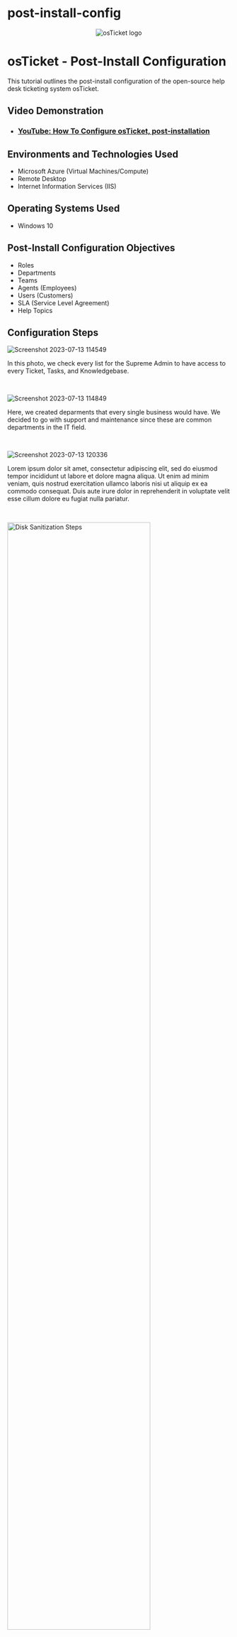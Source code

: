 # post-install-config
<p align="center">
<img src="https://i.imgur.com/Clzj7Xs.png" alt="osTicket logo"/>
</p>

<h1>osTicket - Post-Install Configuration</h1>
This tutorial outlines the post-install configuration of the open-source help desk ticketing system osTicket.<br />


<h2>Video Demonstration</h2>

- ### [YouTube: How To Configure osTicket, post-installation](https://www.youtube.com)

<h2>Environments and Technologies Used</h2>

- Microsoft Azure (Virtual Machines/Compute)
- Remote Desktop
- Internet Information Services (IIS)

<h2>Operating Systems Used </h2>

- Windows 10</b>

<h2>Post-Install Configuration Objectives</h2>

- Roles
- Departments
- Teams
- Agents (Employees)
- Users (Customers)
- SLA (Service Level Agreement)
- Help Topics

<h2>Configuration Steps</h2>

<p>
  
![Screenshot 2023-07-13 114549](https://github.com/trentree/post-install-config/assets/129711900/3791429a-835f-4f5c-a28c-797bae65261e)

</p>
<p>
In this photo, we check every list for the Supreme Admin to have access to every Ticket, Tasks, and Knowledgebase.
</p>
<br />

<p>
  
![Screenshot 2023-07-13 114849](https://github.com/trentree/post-install-config/assets/129711900/7f83e985-8635-4bf0-ab58-90808ba34d3e)

</p>
<p>
Here, we created deparments that every single business would have. We decided to go with support and maintenance since these are common departments in the IT field.
</p>
<br />

<p>
  
![Screenshot 2023-07-13 120336](https://github.com/trentree/post-install-config/assets/129711900/422d42de-35b4-48db-be1f-b423780567b8)

</p>
<p>
Lorem ipsum dolor sit amet, consectetur adipiscing elit, sed do eiusmod tempor incididunt ut labore et dolore magna aliqua. Ut enim ad minim veniam, quis nostrud exercitation ullamco laboris nisi ut aliquip ex ea commodo consequat. Duis aute irure dolor in reprehenderit in voluptate velit esse cillum dolore eu fugiat nulla pariatur.
</p>
<br />

<p>
<img src="https://i.imgur.com/DJmEXEB.png" height="80%" width="80%" alt="Disk Sanitization Steps"/>
</p>
<p>
Lorem ipsum dolor sit amet, consectetur adipiscing elit, sed do eiusmod tempor incididunt ut labore et dolore magna aliqua. Ut enim ad minim veniam, quis nostrud exercitation ullamco laboris nisi ut aliquip ex ea commodo consequat. Duis aute irure dolor in reprehenderit in voluptate velit esse cillum dolore eu fugiat nulla pariatur.
</p>
<br />

<p>
  
![Screenshot 2023-07-13 120744](https://github.com/trentree/post-install-config/assets/129711900/098582fb-e0f8-4460-a519-e1f3a8b1ca85)

</p>
<p>
Lorem ipsum dolor sit amet, consectetur adipiscing elit, sed do eiusmod tempor incididunt ut labore et dolore magna aliqua. Ut enim ad minim veniam, quis nostrud exercitation ullamco laboris nisi ut aliquip ex ea commodo consequat. Duis aute irure dolor in reprehenderit in voluptate velit esse cillum dolore eu fugiat nulla pariatur.
</p>
<br />

<p>
  
![Screenshot 2023-07-13 121049](https://github.com/trentree/post-install-config/assets/129711900/643c94f2-0167-499c-85bc-a65d949edb0b)

</p>
<p>
Lorem ipsum dolor sit amet, consectetur adipiscing elit, sed do eiusmod tempor incididunt ut labore et dolore magna aliqua. Ut enim ad minim veniam, quis nostrud exercitation ullamco laboris nisi ut aliquip ex ea commodo consequat. Duis aute irure dolor in reprehenderit in voluptate velit esse cillum dolore eu fugiat nulla pariatur.
</p>
<br />

<p>
  
![Screenshot 2023-07-13 121509](https://github.com/trentree/post-install-config/assets/129711900/1a5faeaa-6957-4c4e-9846-4a9c0f0b4e80)

</p>
<p>
Lorem ipsum dolor sit amet, consectetur adipiscing elit, sed do eiusmod tempor incididunt ut labore et dolore magna aliqua. Ut enim ad minim veniam, quis nostrud exercitation ullamco laboris nisi ut aliquip ex ea commodo consequat. Duis aute irure dolor in reprehenderit in voluptate velit esse cillum dolore eu fugiat nulla pariatur.
</p>
<br />
